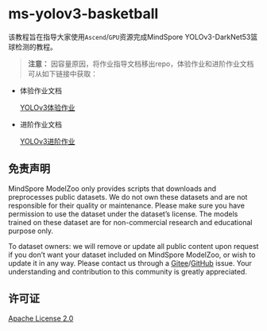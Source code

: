 # ms-yolov3-basketball

该教程旨在指导大家使用`Ascend`/`GPU`资源完成MindSpore YOLOv3-DarkNet53篮球检测的教程。

> **注意：** 因容量原因，将作业指导文档移出repo，体验作业和进阶作业文档可从如下链接中获取：

* 体验作业文档

    [YOLOv3体验作业](https://ascend-tutorials.obs.cn-north-4.myhuaweicloud.com/yolov3_darknet53/demo/YOLOv3%E4%BD%93%E9%AA%8C%E4%BD%9C%E4%B8%9A.pdf)

* 进阶作业文档

    [YOLOv3进阶作业](https://ascend-tutorials.obs.cn-north-4.myhuaweicloud.com/yolov3_darknet53/demo/YOLOv3%E8%BF%9B%E9%98%B6%E4%BD%9C%E4%B8%9A.pdf)

## 免责声明

MindSpore ModelZoo only provides scripts that downloads and preprocesses public datasets. We do not own these datasets and are not responsible for their quality or maintenance. Please make sure you have permission to use the dataset under the dataset’s license. The models trained on these dataset are for non-commercial research and educational purpose only.

To dataset owners: we will remove or update all public content upon request if you don’t want your dataset included on MindSpore ModelZoo, or wish to update it in any way. Please contact us through a [Gitee](https://gitee.com/mindspore/mindspore/issues)/[GitHub](https://github.com/mindspore-ai/mindspore/issues) issue. Your understanding and contribution to this community is greatly appreciated.

## 许可证

[Apache License 2.0](LICENSE)
